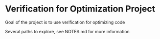 # Verification for Optimization Project

Goal of the project is to use verification for optimizing code

Several paths to explore, see NOTES.md for more information

